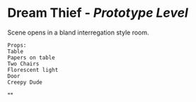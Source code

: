 # Dream Thief - _Prototype Level_

Scene opens in a bland interregation style room.
	
	Props:
	Table
	Papers on table
	Two Chairs
	Florescent light
	Door
	Creepy Dude

""
